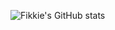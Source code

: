![Fikkie's GitHub stats](https://github-readme-stats.vercel.app/api?username=Fikkie007&show_icons=true&theme=dark)
